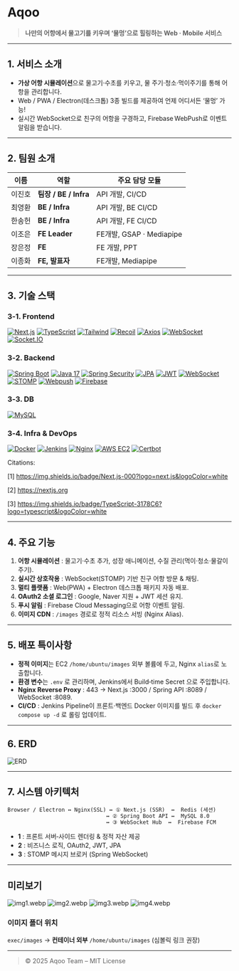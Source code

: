 # Aqoo

> **나만의 어항에서 물고기를 키우며 ‘물멍’으로 힐링하는 Web · Mobile 서비스**

---

## 1. 서비스 소개
- **가상 어항 시뮬레이션**으로 물고기·수초를 키우고, 물 주기·청소·먹이주기를 통해 어항을 관리합니다.
- Web / PWA / Electron(데스크톱) 3종 빌드를 제공하여 언제 어디서든 ‘물멍’ 가능!
- 실시간 WebSocket으로 친구의 어항을 구경하고, Firebase WebPush로 이벤트 알림을 받습니다.

---

## 2. 팀원 소개
| 이름 | 역할 | 주요 담당 모듈 |
|------|------|----------------|
| 이진호 | **팀장 / BE / Infra** | API 개발, CI/CD |
| 최영환 | **BE / Infra** | API 개발, BE CI/CD |
| 한송헌 | **BE / Infra** | API 개발, FE CI/CD |
| 이조은 | **FE Leader** | FE개발, GSAP · Mediapipe |
| 장은정 | **FE** | FE 개발, PPT |
| 이종화 | **FE, 발표자** | FE개발, Mediapipe |

---

## 3. 기술 스택
### 3‑1. Frontend
[![Next.js](https://img.shields.io/badge/Next.js-000?logo=next.js&logoColor=white)](https://nextjs.org)
[![TypeScript](https://img.shields.io/badge/TypeScript-3178C6?logo=typescript&logoColor=white)](https://www.typescriptlang.org)
[![Tailwind](https://img.shields.io/badge/TailwindCSS-06B6D4?logo=tailwindcss&logoColor=white)](https://tailwindcss.com)
[![Recoil](https://img.shields.io/badge/Recoil-3578E5?logo=recoil&logoColor=white)](https://recoiljs.org)
[![Axios](https://img.shields.io/badge/Axios-5A29E4?logo=axios&logoColor=white)](https://axios-http.com)
[![WebSocket](https://img.shields.io/badge/WebSocket-35495E?logo=websocket&logoColor=white)]()
[![Socket.IO](https://img.shields.io/badge/Socket.IO-010101?logo=socket.io&logoColor=white)]()

### 3‑2. Backend
[![Spring Boot](https://img.shields.io/badge/Spring Boot-6DB33F?logo=spring&logoColor=white)](https://spring.io)
[![Java 17](https://img.shields.io/badge/Java 17-007396?logo=openjdk&logoColor=white)](https://openjdk.org)
[![Spring Security](https://img.shields.io/badge/Spring Security-6DB33F?logo=spring&logoColor=white)]()
[![JPA](https://img.shields.io/badge/JPA-59666C?logo=hibernate&logoColor=white)]()
[![JWT](https://img.shields.io/badge/JWT-000000?logo=jsonwebtokens&logoColor=white)]()
[![WebSocket](https://img.shields.io/badge/WebSocket-35495E?logo=websocket&logoColor=white)]()
[![STOMP](https://img.shields.io/badge/STOMP-4F4F4F?logo=stomp&logoColor=white)]()
[![Webpush](https://img.shields.io/badge/Webpush-FF4500?logo=webpush&logoColor=white)]()
[![Firebase](https://img.shields.io/badge/Firebase-FFCA28?logo=firebase&logoColor=black)]()

### 3‑3. DB
[![MySQL](https://img.shields.io/badge/MySQL-4479A1?logo=mysql&logoColor=white)](https://mysql.com)

### 3‑4. Infra & DevOps
[![Docker](https://img.shields.io/badge/Docker-2496ED?logo=docker&logoColor=white)](https://docker.com)
[![Jenkins](https://img.shields.io/badge/Jenkins-D24939?logo=jenkins&logoColor=white)](https://jenkins.io)
[![Nginx](https://img.shields.io/badge/Nginx-009639?logo=nginx&logoColor=white)](https://nginx.org)
[![AWS EC2](https://img.shields.io/badge/AWS EC2-FF9900?logo=amazonaws&logoColor=white)](https://aws.amazon.com/ec2)
[![Certbot](https://img.shields.io/badge/Certbot-003A70?logo=letsencrypt&logoColor=white)](https://certbot.eff.org)

Citations:

[1] https://img.shields.io/badge/Next.js-000?logo=next.js&logoColor=white

[2] https://nextjs.org

[3] https://img.shields.io/badge/TypeScript-3178C6?logo=typescript&logoColor=white

---

## 4. 주요 기능
1. **어항 시뮬레이션** : 물고기·수초 추가, 성장 애니메이션, 수질 관리(먹이·청소·물갈이 주기).
2. **실시간 상호작용** : WebSocket(STOMP) 기반 친구 어항 방문 & 채팅.
3. **멀티 플랫폼** : Web(PWA) + Electron 데스크톱 패키지 자동 배포.
4. **OAuth2 소셜 로그인** : Google, Naver 지원 + JWT 세션 유지.
5. **푸시 알림** : Firebase Cloud Messaging으로 어항 이벤트 알림.
6. **이미지 CDN** : `/images` 경로로 정적 리소스 서빙 (Nginx Alias).

---

## 5. 배포 특이사항
- **정적 이미지**는 EC2 `/home/ubuntu/images` 외부 볼륨에 두고, Nginx `alias`로 노출합니다.
- **환경 변수**는 `.env` 로 관리하며, Jenkins에서 Build‑time Secret 으로 주입합니다.
- **Nginx Reverse Proxy** : 443 → Next.js :3000 / Spring API :8089 / WebSocket :8089.
- **CI/CD** : Jenkins Pipeline이 프론트·백엔드 Docker 이미지를 빌드 후 `docker compose up -d` 로 롤링 업데이트.

---

## 6. ERD
![ERD](ERD-20.png)

---

## 7. 시스템 아키텍처
```
Browser / Electron ↔ Nginx(SSL) ↔ ① Next.js (SSR)  ↔  Redis (세션)
                               ↔ ② Spring Boot API ↔  MySQL 8.0
                               ↔ ③ WebSocket Hub  ↔  Firebase FCM
```
- **1** : 프론트 서버‑사이드 렌더링 & 정적 자산 제공
- **2** : 비즈니스 로직, OAuth2, JWT, JPA
- **3** : STOMP 메시지 브로커 (Spring WebSocket)

---

## 미리보기
![img1.webp](img1.webp)
![img2.webp](img2.webp)
![img3.webp](img3.webp)
![img4.webp](img4.webp)


### 이미지 폴더 위치
`exec/images` → **컨테이너 외부** `/home/ubuntu/images` (심볼릭 링크 권장)

---

> © 2025 Aqoo Team – MIT License

